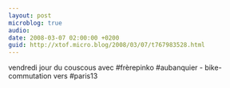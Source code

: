 ```yaml
---
layout: post
microblog: true
audio: 
date: 2008-03-07 02:00:00 +0200
guid: http://xtof.micro.blog/2008/03/07/t767983528.html
---
```

vendredi jour du couscous avec #frèrepinko #aubanquier - bike-commutation vers #paris13
